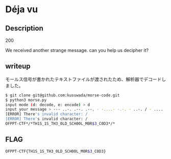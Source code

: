 # Déja vu

## Description

200

We received another strange message.
can you help us decipher it?

## writeup

モールス信号が書かれたテキストファイルが渡されたため、解析器でデコードしました。

```bash
$ git clone git@github.com:kusuwada/morse-code.git
$ python3 morse.py
input mode (d: decode, e: encode) > d
input your message > --- ..-. .--. .--. - -....- -.-. - ..-. / - .... .---- ... ..--.- .---- ... ..--.- - .... ...-- ..--.- ----- .-.. -.. ..--.- ... -.-. .... ----- ----- .-.. ..--.- -- ----- .-. ...-..- ...-- ..--.- -.-. ----- -.. ...-- /
[ERROR] There's invalid character: /
[ERROR] There's invalid character: /
OFPPT-CTF*/*TH1S_1S_TH3_0LD_SCH00L_M0R$3_C0D3*/*
```

## FLAG

```bash
OFPPT-CTF{TH1S_1S_TH3_0LD_SCH00L_M0R$3_C0D3}
```
